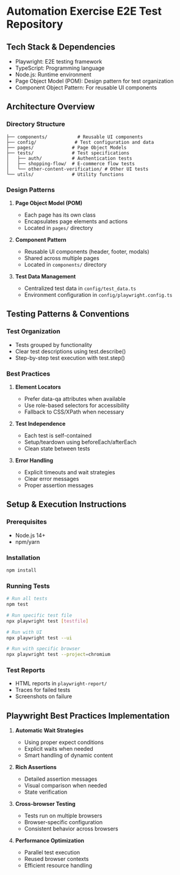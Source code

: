 # Automation Exercise E2E Test Repository

## Tech Stack & Dependencies
- Playwright: E2E testing framework
- TypeScript: Programming language
- Node.js: Runtime environment
- Page Object Model (POM): Design pattern for test organization
- Component Object Pattern: For reusable UI components

## Architecture Overview

### Directory Structure
```
├── components/           # Reusable UI components
├── config/              # Test configuration and data
├── pages/              # Page Object Models
├── tests/              # Test specifications
│   ├── auth/           # Authentication tests
│   ├── shopping-flow/  # E-commerce flow tests
│   └── other-content-verification/ # Other UI tests
└── utils/              # Utility functions
```

### Design Patterns
1. **Page Object Model (POM)**
   - Each page has its own class
   - Encapsulates page elements and actions
   - Located in `pages/` directory

2. **Component Pattern**
   - Reusable UI components (header, footer, modals)
   - Shared across multiple pages
   - Located in `components/` directory

3. **Test Data Management**
   - Centralized test data in `config/test_data.ts`
   - Environment configuration in `config/playwright.config.ts`

## Testing Patterns & Conventions

### Test Organization
- Tests grouped by functionality
- Clear test descriptions using test.describe()
- Step-by-step test execution with test.step()

### Best Practices
1. **Element Locators**
   - Prefer data-qa attributes when available
   - Use role-based selectors for accessibility
   - Fallback to CSS/XPath when necessary

2. **Test Independence**
   - Each test is self-contained
   - Setup/teardown using beforeEach/afterEach
   - Clean state between tests

3. **Error Handling**
   - Explicit timeouts and wait strategies
   - Clear error messages
   - Proper assertion messages

## Setup & Execution Instructions

### Prerequisites
- Node.js 14+
- npm/yarn

### Installation
```bash
npm install
```

### Running Tests
```bash
# Run all tests
npm test

# Run specific test file
npx playwright test [testfile]

# Run with UI
npx playwright test --ui

# Run with specific browser
npx playwright test --project=chromium
```

### Test Reports
- HTML reports in `playwright-report/`
- Traces for failed tests
- Screenshots on failure

## Playwright Best Practices Implementation

1. **Automatic Wait Strategies**
   - Using proper expect conditions
   - Explicit waits when needed
   - Smart handling of dynamic content

2. **Rich Assertions**
   - Detailed assertion messages
   - Visual comparison when needed
   - State verification

3. **Cross-browser Testing**
   - Tests run on multiple browsers
   - Browser-specific configuration
   - Consistent behavior across browsers

4. **Performance Optimization**
   - Parallel test execution
   - Reused browser contexts
   - Efficient resource handling